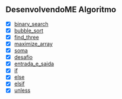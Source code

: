 ## DesenvolvendoME Algoritmo

* [x] [binary_search](https://github.com/OsirisMariano/algoritmo/blob/main/binary_search.rb)
* [x] [bubble_sort](https://github.com/OsirisMariano/algoritmo/blob/main/bubble_sort.rb)
* [x] [find_three](https://github.com/OsirisMariano/algoritmo/blob/main/find_three.rb)
* [x] [maximize_array](https://github.com/OsirisMariano/algoritmo/blob/main/maximize_array.rb)
* [x] [soma](https://github.com/OsirisMariano/algoritmo/blob/main/soma.rb)
* [x] [desafio](https://github.com/OsirisMariano/algoritmo/blob/main/desafio.rb)
* [x] [entrada_e_saida](https://github.com/OsirisMariano/algoritmo/blob/main/entrada_e_saida.rb)
* [x] [if](https://github.com/OsirisMariano/algoritmo/blob/main/if.rb)
* [x] [else](https://github.com/OsirisMariano/algoritmo/blob/main/else.rb)
* [x] [elsif](https://github.com/OsirisMariano/algoritmo/blob/main/elsif.rb)
* [x] [unless](https://github.com/OsirisMariano/algoritmo/blob/main/unless.rb)